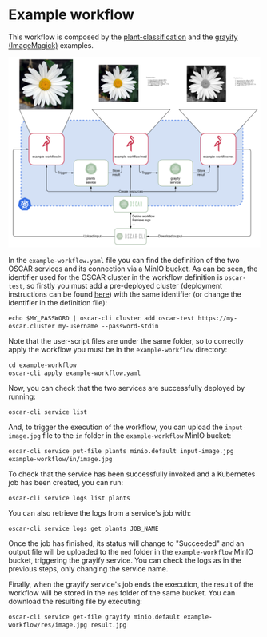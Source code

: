 
# Example workflow

This workflow is composed by the [plant-classification](https://github.com/grycap/oscar/tree/master/examples/plant-classification-theano) and the [grayify (ImageMagick)](https://github.com/grycap/oscar/tree/master/examples/imagemagick) examples.

![example workflow](../img/oscar-cli-example.png)

In the `example-workflow.yaml` file you can find the definition of the two OSCAR services and its connection via a MinIO bucket. As can be seen, the identifier used for the OSCAR cluster in the workflow definition is `oscar-test`, so firstly you must add a pre-deployed cluster (deployment instructions can be found [here](https://grycap.github.io/oscar)) with the same identifier (or change the identifier in the definition file):

```
echo $MY_PASSWORD | oscar-cli cluster add oscar-test https://my-oscar.cluster my-username --password-stdin
```


Note that the user-script files are under the same folder, so to correctly apply the workflow you must be in the `example-workflow` directory:

```
cd example-workflow
oscar-cli apply example-workflow.yaml
```

Now, you can check that the two services are successfully deployed by running:

```
oscar-cli service list
```

And, to trigger the execution of the workflow, you can upload the `input-image.jpg` file to the `in` folder in the `example-workflow` MinIO bucket:

```
oscar-cli service put-file plants minio.default input-image.jpg example-workflow/in/image.jpg
```

To check that the service has been successfully invoked and a Kubernetes job has been created, you can run:

```
oscar-cli service logs list plants
```

You can also retrieve the logs from a service's job with:

```
oscar-cli service logs get plants JOB_NAME
```

Once the job has finished, its status will change to "Succeeded" and an output file will be uploaded to the `med` folder in the `example-workflow` MinIO bucket, triggering the grayify service. You can check the logs as in the previous steps, only changing the service name.

Finally, when the grayify service's job ends the execution, the result of the workflow will be stored in the `res` folder of the same bucket. You can download the resulting file by executing:

```
oscar-cli service get-file grayify minio.default example-workflow/res/image.jpg result.jpg
```
